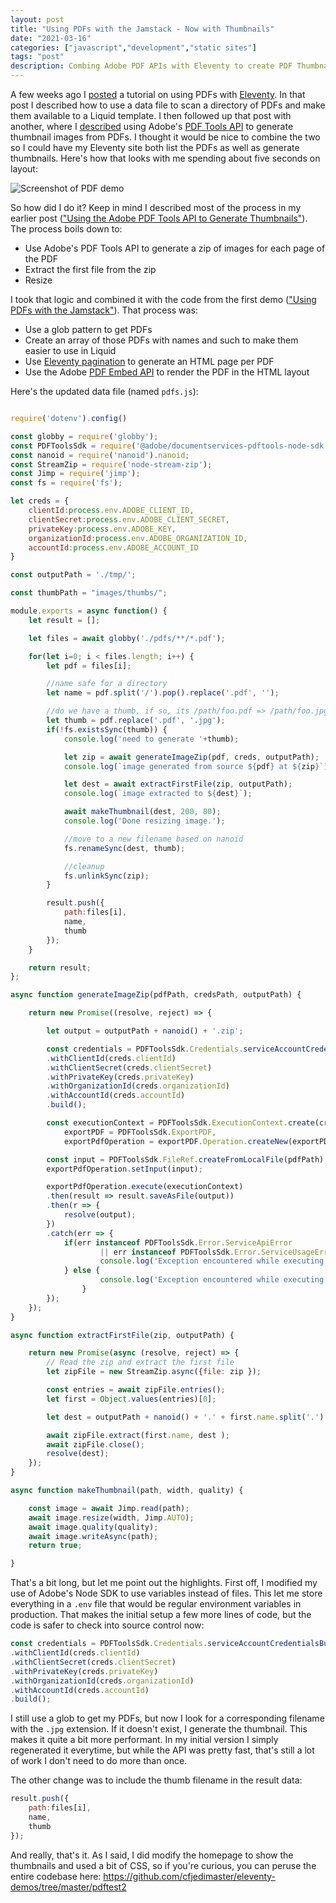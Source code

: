 ```yaml
---
layout: post
title: "Using PDFs with the Jamstack - Now with Thumbnails"
date: "2021-03-16"
categories: ["javascript","development","static sites"]
tags: "post"
description: Combing Adobe PDF APIs with Eleventy to create PDF Thumbnails
---
```


A few weeks ago I [posted](https://www.raymondcamden.com/2021/02/25/using-pdfs-with-the-jamstack) a tutorial on using PDFs with [Eleventy](https://www.11ty.dev/). In that post I described how to use a data file to scan a directory of PDFs and make them available to a Liquid template. I then followed up that post with another, where I [described](https://www.raymondcamden.com/2021/03/02/using-the-adobe-pdf-tools-api-to-generate-thumbnails) using Adobe's [PDF Tools API](https://www.adobe.io/apis/documentcloud/dcsdk/pdf-tools.html) to generate thumbnail images from PDFs. I thought it would be nice to combine the two so I could have my Eleventy site both list the PDFs as well as generate thumbnails. Here's how that looks with me spending about five seconds on layout:

<p>
<img src="https://static.raymondcamden.com/images/2021/03/pdf11_1.jpg" alt="Screenshot of PDF demo" class="lazyload imgborder imgcenter">
</p>

So how did I do it? Keep in mind I described most of the process in my earlier post (["Using the Adobe PDF Tools API to Generate Thumbnails"](https://www.raymondcamden.com/2021/03/02/using-the-adobe-pdf-tools-api-to-generate-thumbnails)). The process boils down to:

* Use Adobe's PDF Tools API to generate a zip of images for each page of the PDF
* Extract the first file from the zip
* Resize

I took that logic and combined it with the code from the first demo (["Using PDFs with the Jamstack"](https://www.raymondcamden.com/2021/02/25/using-pdfs-with-the-jamstack)). That process was:

* Use a glob pattern to get PDFs
* Create an array of those PDFs with names and such to make them easier to use in Liquid
* Use [Eleventy pagination](https://www.11ty.dev/docs/pagination/) to generate an HTML page per PDF
* Use the Adobe [PDF Embed API](https://www.adobe.io/apis/documentcloud/dcsdk/pdf-embed.html) to render the PDF in the HTML layout

Here's the updated data file (named `pdfs.js`):

```js

require('dotenv').config()

const globby = require('globby');
const PDFToolsSdk = require('@adobe/documentservices-pdftools-node-sdk');
const nanoid = require('nanoid').nanoid;
const StreamZip = require('node-stream-zip');
const Jimp = require('jimp');
const fs = require('fs');

let creds = {
	clientId:process.env.ADOBE_CLIENT_ID,
	clientSecret:process.env.ADOBE_CLIENT_SECRET,
	privateKey:process.env.ADOBE_KEY,
	organizationId:process.env.ADOBE_ORGANIZATION_ID,
	accountId:process.env.ADOBE_ACCOUNT_ID
}

const outputPath = './tmp/';

const thumbPath = "images/thumbs/";

module.exports = async function() {
	let result = [];

	let files = await globby('./pdfs/**/*.pdf');

	for(let i=0; i < files.length; i++) {
		let pdf = files[i];

		//name safe for a directory
		let name = pdf.split('/').pop().replace('.pdf', '');

		//do we have a thumb, if so, its /path/foo.pdf => /path/foo.jpg
		let thumb = pdf.replace('.pdf', '.jpg');
		if(!fs.existsSync(thumb)) {
			console.log('need to generate '+thumb);

			let zip = await generateImageZip(pdf, creds, outputPath);
			console.log(`image generated from source ${pdf} at ${zip}`);

			let dest = await extractFirstFile(zip, outputPath);
			console.log(`image extracted to ${dest}`);

			await makeThumbnail(dest, 200, 80);
			console.log('Done resizing image.');

			//move to a new filename based on nanoid
			fs.renameSync(dest, thumb);

			//cleanup
			fs.unlinkSync(zip);
		}

		result.push({
			path:files[i],
			name,
			thumb
		});
	}

	return result;
};

async function generateImageZip(pdfPath, credsPath, outputPath) {

	return new Promise((resolve, reject) => {

		let output = outputPath + nanoid() + '.zip';

		const credentials = PDFToolsSdk.Credentials.serviceAccountCredentialsBuilder()
		.withClientId(creds.clientId)
		.withClientSecret(creds.clientSecret)
		.withPrivateKey(creds.privateKey)
		.withOrganizationId(creds.organizationId)
		.withAccountId(creds.accountId)
		.build();

		const executionContext = PDFToolsSdk.ExecutionContext.create(credentials),
			exportPDF = PDFToolsSdk.ExportPDF,
			exportPdfOperation = exportPDF.Operation.createNew(exportPDF.SupportedTargetFormats.JPEG);

		const input = PDFToolsSdk.FileRef.createFromLocalFile(pdfPath);
		exportPdfOperation.setInput(input);

		exportPdfOperation.execute(executionContext)
		.then(result => result.saveAsFile(output))
		.then(r => {
			resolve(output);
		})
		.catch(err => {
			if(err instanceof PDFToolsSdk.Error.ServiceApiError
					|| err instanceof PDFToolsSdk.Error.ServiceUsageError) {
					console.log('Exception encountered while executing operation', err);
			} else {
					console.log('Exception encountered while executing operation', err);
				}
		});
	});
}

async function extractFirstFile(zip, outputPath) {

	return new Promise(async (resolve, reject) => {
		// Read the zip and extract the first file
		let zipFile = new StreamZip.async({file: zip });

		const entries = await zipFile.entries();
		let first = Object.values(entries)[0];

		let dest = outputPath + nanoid() + '.' + first.name.split('.').pop();

		await zipFile.extract(first.name, dest );
		await zipFile.close();
		resolve(dest);
	});
}

async function makeThumbnail(path, width, quality) {

	const image = await Jimp.read(path);
	await image.resize(width, Jimp.AUTO);
	await image.quality(quality);
	await image.writeAsync(path);
	return true;

}
```

That's a bit long, but let me point out the highlights. First off, I modified my use of Adobe's Node SDK to use variables instead of files. This let me store everything in a `.env` file that would be regular environment variables in production. That makes the initial setup a few more lines of code, but the code is safer to check into source control now:

```js
const credentials = PDFToolsSdk.Credentials.serviceAccountCredentialsBuilder()
.withClientId(creds.clientId)
.withClientSecret(creds.clientSecret)
.withPrivateKey(creds.privateKey)
.withOrganizationId(creds.organizationId)
.withAccountId(creds.accountId)
.build();
```

I still use a glob to get my PDFs, but now I look for a corresponding filename with the `.jpg` extension. If it doesn't exist, I generate the thumbnail. This makes it quite a bit more performant. In my initial version I simply regenerated it everytime, but while the API was pretty fast, that's still a lot of work I don't need to do more than once. 

The other change was to include the thumb filename in the result data:

```js
result.push({
	path:files[i],
	name,
	thumb
});
```

And really, that's it. As I said, I did modify the homepage to show the thumbnails and used a bit of CSS, so if you're curious, you can peruse the entire codebase here: <https://github.com/cfjedimaster/eleventy-demos/tree/master/pdftest2>

